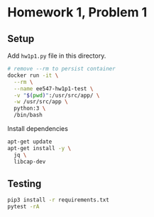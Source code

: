 # Homework 1, Problem 1

## Setup

Add `hw1p1.py` file in this directory.

```bash
# remove --rm to persist container
docker run -it \
  --rm \
  --name ee547-hw1p1-test \
  -v "$(pwd)":/usr/src/app/ \
  -w /usr/src/app \
  python:3 \
  /bin/bash
```

Install dependencies

```bash
apt-get update
apt-get install -y \
  jq \
  libcap-dev
```

## Testing

```bash
pip3 install -r requirements.txt
pytest -rA
```
